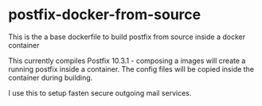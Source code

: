 # postfix-docker-from-source
This is the a base dockerfile to build postfix from source inside a docker container

This currently compiles Postfix 10.3.1 - composing a images will create a running postfix inside a container. 
The config files will be copied inside the container during building. 

I use this to setup fasten secure outgoing mail services. 
